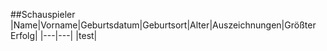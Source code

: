 ##Schauspieler
|Name|Vorname|Geburtsdatum|Geburtsort|Alter|Auszeichnungen|Größter Erfolg|
|---|---|
|test|
